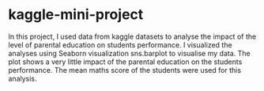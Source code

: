 # kaggle-mini-project 
In this project, I used data from kaggle datasets to analyse the impact of the level of parental education on students performance. 
I visualized the analyses using Seaborn visualization sns.barplot to visualise my data. 
The plot shows a very little impact of the parental education on the students performance. 
The mean  maths score of the students were used for this analysis.
